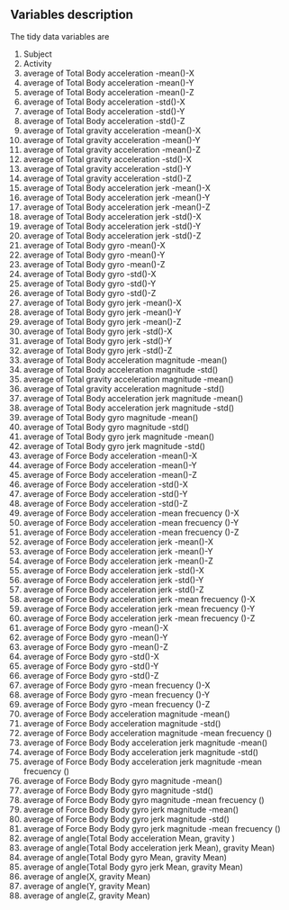 ## Variables description
The tidy data variables are 
1. Subject
2. Activity
3. average of Total Body acceleration -mean()-X
4. average of Total Body acceleration -mean()-Y
5. average of Total Body acceleration -mean()-Z
6. average of Total Body acceleration -std()-X
7. average of Total Body acceleration -std()-Y
8. average of Total Body acceleration -std()-Z
9. average of Total gravity acceleration -mean()-X
10. average of Total gravity acceleration -mean()-Y
11. average of Total gravity acceleration -mean()-Z
12. average of Total gravity acceleration -std()-X
13. average of Total gravity acceleration -std()-Y
14. average of Total gravity acceleration -std()-Z
15. average of Total Body acceleration jerk -mean()-X
16. average of Total Body acceleration jerk -mean()-Y
17. average of Total Body acceleration jerk -mean()-Z
18. average of Total Body acceleration jerk -std()-X
19. average of Total Body acceleration jerk -std()-Y
20. average of Total Body acceleration jerk -std()-Z
21. average of Total Body gyro -mean()-X
22. average of Total Body gyro -mean()-Y
23. average of Total Body gyro -mean()-Z
24. average of Total Body gyro -std()-X
25. average of Total Body gyro -std()-Y
26. average of Total Body gyro -std()-Z
27. average of Total Body gyro jerk -mean()-X
28. average of Total Body gyro jerk -mean()-Y
29. average of Total Body gyro jerk -mean()-Z
30. average of Total Body gyro jerk -std()-X
31. average of Total Body gyro jerk -std()-Y
32. average of Total Body gyro jerk -std()-Z
33. average of Total Body acceleration magnitude -mean()
34. average of Total Body acceleration magnitude -std()
35. average of Total gravity acceleration magnitude -mean()
36. average of Total gravity acceleration magnitude -std()
37. average of Total Body acceleration jerk magnitude -mean()
38. average of Total Body acceleration jerk magnitude -std()
39. average of Total Body gyro magnitude -mean()
40. average of Total Body gyro magnitude -std()
41. average of Total Body gyro jerk magnitude -mean()
42. average of Total Body gyro jerk magnitude -std()
43. average of Force Body acceleration -mean()-X
44. average of Force Body acceleration -mean()-Y
45. average of Force Body acceleration -mean()-Z
46. average of Force Body acceleration -std()-X
47. average of Force Body acceleration -std()-Y
48. average of Force Body acceleration -std()-Z
49. average of Force Body acceleration -mean frecuency ()-X
50. average of Force Body acceleration -mean frecuency ()-Y
51. average of Force Body acceleration -mean frecuency ()-Z
52. average of Force Body acceleration jerk -mean()-X
53. average of Force Body acceleration jerk -mean()-Y
54. average of Force Body acceleration jerk -mean()-Z
55. average of Force Body acceleration jerk -std()-X
56. average of Force Body acceleration jerk -std()-Y
57. average of Force Body acceleration jerk -std()-Z
58. average of Force Body acceleration jerk -mean frecuency ()-X
59. average of Force Body acceleration jerk -mean frecuency ()-Y
60. average of Force Body acceleration jerk -mean frecuency ()-Z
61. average of Force Body gyro -mean()-X
62. average of Force Body gyro -mean()-Y
63. average of Force Body gyro -mean()-Z
64. average of Force Body gyro -std()-X
65. average of Force Body gyro -std()-Y
66. average of Force Body gyro -std()-Z
67. average of Force Body gyro -mean frecuency ()-X
68. average of Force Body gyro -mean frecuency ()-Y
69. average of Force Body gyro -mean frecuency ()-Z
70. average of Force Body acceleration magnitude -mean()
71. average of Force Body acceleration magnitude -std()
72. average of Force Body acceleration magnitude -mean frecuency ()
73. average of Force Body Body acceleration jerk magnitude -mean()
74. average of Force Body Body acceleration jerk magnitude -std()
75. average of Force Body Body acceleration jerk magnitude -mean frecuency ()
76. average of Force Body Body gyro magnitude -mean()
77. average of Force Body Body gyro magnitude -std()
78. average of Force Body Body gyro magnitude -mean frecuency ()
79. average of Force Body Body gyro jerk magnitude -mean()
80. average of Force Body Body gyro jerk magnitude -std()
81. average of Force Body Body gyro jerk magnitude -mean frecuency ()
82. average of angle(Total Body acceleration Mean, gravity )
83. average of angle(Total Body acceleration jerk Mean), gravity Mean)
84. average of angle(Total Body gyro Mean, gravity Mean)
85. average of angle(Total Body gyro jerk Mean, gravity Mean)
86. average of angle(X, gravity Mean)
87. average of angle(Y, gravity Mean)
88. average of angle(Z, gravity Mean)

